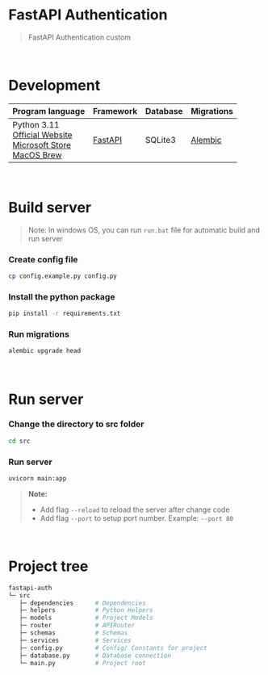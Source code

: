 # FastAPI Authentication
> FastAPI Authentication custom

<br>

# Development
Program language | Framework | Database | Migrations
--- | --- | --- | ---
Python 3.11 <br> [Official Website](https://www.python.org/downloads/release/python-3118/) <br> [Microsoft Store](https://apps.microsoft.com/detail/9nrwmjp3717k?hl=en-us&gl=US) <br> [MacOS Brew](https://formulae.brew.sh/formula/python@3.11) | [FastAPI](https://fastapi.tiangolo.com/) | SQLite3 | [Alembic](https://alembic.sqlalchemy.org/en/latest/)

<br>

# Build server
> Note: In windows OS, you can run `run.bat` file for automatic build and run server


### Create config file
```bash
cp config.example.py config.py
```


### Install the python package
```bash
pip install -r requirements.txt
```

### Run migrations
```bash
alembic upgrade head
```

<br>

# Run server
### Change the directory to src folder
```bash
cd src
```

### Run server
```bash
uvicorn main:app
```
> **Note:**
> * Add flag `--reload` to reload the server after change code
> * Add flag `--port` to setup port number. Example: `--port 80`

<br>

# Project tree
```bash
fastapi-auth
└─ src
   ├─ dependencies      # Dependencies
   ├─ helpers           # Python Helpers
   ├─ models            # Project Models
   ├─ router            # APIRouter
   ├─ schemas           # Schemas
   ├─ services          # Services
   ├─ config.py         # Config/ Constants for project
   ├─ database.py       # Database connection
   └─ main.py           # Project root
```
